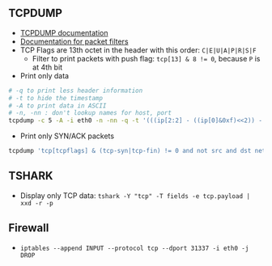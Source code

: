 ## TCPDUMP
- [TCPDUMP documentation](https://linux.die.net/man/8/tcpdump)
- [Documentation for packet filters](https://linux.die.net/man/7/pcap-filter) 
- TCP Flags are 13th octet in the header with this order: `C|E|U|A|P|R|S|F`
	- Filter to print packets with push flag:  `tcp[13] & 8 != 0`, because `P` is at 4th bit
- Print only data
```sh
# -q to print less header information
# -t to hide the timestamp
# -A to print data in ASCII
# -n, -nn : don't lookup names for host, port 
tcpdump -c 5 -A -i eth0 -n -nn -q -t '(((ip[2:2] - ((ip[0]&0xf)<<2)) - ((tcp[12]&0xf0)>>2)) != 0)'
```
- Print only SYN/ACK packets
```sh
tcpdump 'tcp[tcpflags] & (tcp-syn|tcp-fin) != 0 and not src and dst net localnet'
```

## TSHARK
- Display only TCP data: `tshark -Y "tcp" -T fields -e tcp.payload | xxd -r -p`

## Firewall
- `iptables --append INPUT --protocol tcp --dport 31337 -i eth0 -j DROP`